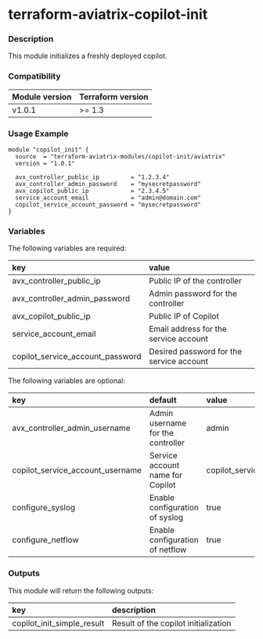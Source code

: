 # terraform-aviatrix-copilot-init

### Description
This module initializes a freshly deployed copilot.

### Compatibility
Module version | Terraform version
:--- | :---
v1.0.1 | >= 1.3

### Usage Example
```hcl
module "copilot_init" {
  source  = "terraform-aviatrix-modules/copilot-init/aviatrix"
  version = "1.0.1"

  avx_controller_public_ip         = "1.2.3.4"
  avx_controller_admin_password    = "mysecretpassword"
  avx_copilot_public_ip            = "2.3.4.5"
  service_account_email            = "admin@domain.com"
  copilot_service_account_password = "mysecretpassword"
}
```

### Variables
The following variables are required:

key | value
:--- | :---
avx_controller_public_ip | Public IP of the controller
avx_controller_admin_password | Admin password for the controller
avx_copilot_public_ip | Public IP of Copilot
service_account_email | Email address for the service account
copilot_service_account_password | Desired password for the service account

The following variables are optional:

key | default | value 
:---|:---|:---
avx_controller_admin_username | Admin username for the controller | admin
copilot_service_account_username | Service account name for Copilot | copilot_service_account
configure_syslog | Enable configuration of syslog | true
configure_netflow | Enable configuration of netflow | true

### Outputs
This module will return the following outputs:

key | description
:---|:---
copilot_init_simple_result | Result of the copilot initialization
